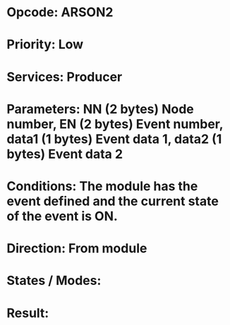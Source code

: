 # Opcode: ARSON2
# Priority: Low
# Services: Producer
# Parameters: NN (2 bytes) Node number, EN (2 bytes) Event number, data1 (1 bytes) Event data 1, data2 (1 bytes) Event data 2
# Conditions: The module has the event defined and the current state of the event is ON.
# Direction: From module
# States / Modes: 
# Result: 